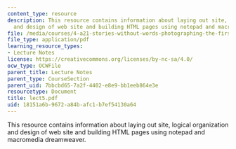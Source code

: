 ```yaml
---
content_type: resource
description: This resource contains information about laying out site, logical organization
  and design of web site and building HTML pages using notepad and macromedia dreamweaver.
file: /media/courses/4-a21-stories-without-words-photographing-the-first-year-fall-2006/18151a6b9672a84bafc1b7ef54130a64_lect5.pdf
file_type: application/pdf
learning_resource_types:
- Lecture Notes
license: https://creativecommons.org/licenses/by-nc-sa/4.0/
ocw_type: OCWFile
parent_title: Lecture Notes
parent_type: CourseSection
parent_uid: 7bbcbd65-7a2f-4402-e8e9-bb1eeb864e3e
resourcetype: Document
title: lect5.pdf
uid: 18151a6b-9672-a84b-afc1-b7ef54130a64
---
```

This resource contains information about laying out site, logical organization and design of web site and building HTML pages using notepad and macromedia dreamweaver.